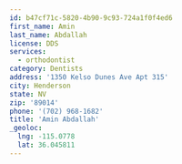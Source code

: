 ```yaml
---
id: b47cf71c-5820-4b90-9c93-724a1f0f4ed6
first_name: Amin
last_name: Abdallah
license: DDS
services:
  - orthodontist
category: Dentists
address: '1350 Kelso Dunes Ave Apt 315'
city: Henderson
state: NV
zip: '89014'
phone: '(702) 968-1682'
title: 'Amin Abdallah'
_geoloc:
  lng: -115.0778
  lat: 36.045811
---
```

